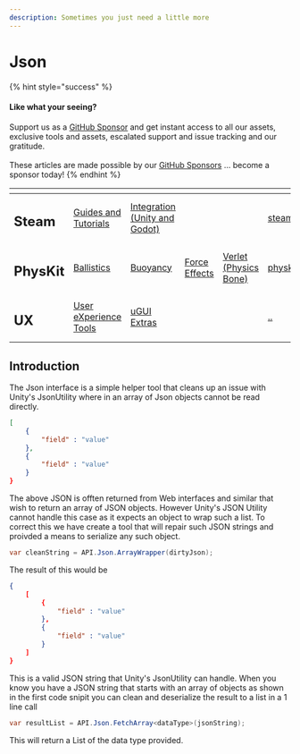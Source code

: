 ```yaml
---
description: Sometimes you just need a little more
---
```


# Json

{% hint style="success" %}
#### Like what your seeing?

Support us as a [GitHub Sponsor](../../../become-a-sponsor/) and get instant access to all our assets, exclusive tools and assets, escalated support and issue tracking and our gratitude.\
\
These articles are made possible by our [GitHub Sponsors](../../../become-a-sponsor/) ... become a sponsor today!
{% endhint %}

<table data-view="cards"><thead><tr><th></th><th></th><th></th><th></th><th></th><th data-hidden data-card-target data-type="content-ref"></th><th data-hidden data-card-cover data-type="files"></th></tr></thead><tbody><tr><td><h2>Steam</h2></td><td><a href="../../../company/steam/">Guides and Tutorials</a></td><td><a href="../../steamworks/">Integration (Unity and Godot)</a></td><td></td><td></td><td><a href="../../../company/steam/">steam</a></td><td><a href="../../../.gitbook/assets/Steamworks Card.png">Steamworks Card.png</a></td></tr><tr><td><h2>PhysKit</h2></td><td><a href="../../physkit/learning/sample-scenes/1-ballistic-basics.md">Ballistics</a></td><td><a href="../../physkit/learning/sample-scenes/1-buoyancy-example.md">Buoyancy</a></td><td><a href="../../physkit/learning/sample-scenes/1-force-effect-fields.md">Force Effects</a></td><td><a href="../../physkit/learning/sample-scenes/2-verlet-spring-skinned-mesh.md">Verlet (Physics Bone)</a></td><td><a href="../../physkit/">physkit</a></td><td><a href="../../../.gitbook/assets/PhysKit Card.png">PhysKit Card.png</a></td></tr><tr><td><h2>UX</h2></td><td><a href="../learning/core-concepts/">User eXperience Tools</a></td><td><a href="../learning/ugui-extras/">uGUI Extras</a></td><td></td><td></td><td><a href="../">..</a></td><td><a href="../../../.gitbook/assets/Splash Screen (1).png">Splash Screen (1).png</a></td></tr></tbody></table>

## Introduction

The Json interface is a simple helper tool that cleans up an issue with Unity's JsonUtility where in an array of Json objects cannot be read directly.

```json
[
    {
        "field" : "value"
    },
    {
        "field" : "value"
    }
}
```

The above JSON is offten returned from Web interfaces and similar that wish to return an array of JSON objects. However Unity's JSON Utility cannot handle this case as it expects an object to wrap such a list. To correct this we have create a tool that will repair such JSON strings and proivded a means to serialize any such object.

```csharp
var cleanString = API.Json.ArrayWrapper(dirtyJson);
```

The result of this would be

```json
{
    [
        {
            "field" : "value"
        },
        {
            "field" : "value"
        }
    ]
}
```

This is a valid JSON string that Unity's JsonUtility can handle. When you know you have a JSON string that starts with an array of objects as shown in the first code snipit you can clean and deserialize the result to a list in a 1 line call

```csharp
var resultList = API.Json.FetchArray<dataType>(jsonString);
```

This will return a List of the data type provided.
